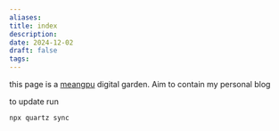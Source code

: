 ```yaml
---
aliases:
title: index
description:
date: 2024-12-02
draft: false
tags:
---
```


this page is a [meangpu](https://meangpu.github.io//) digital garden. Aim to contain my personal blog

to update run

```
npx quartz sync
```
